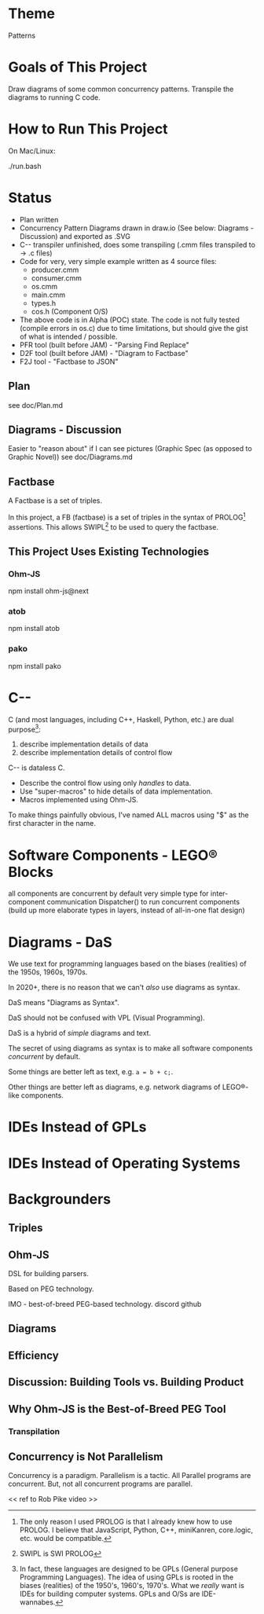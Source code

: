 # Theme
Patterns
# Goals of This Project
Draw diagrams of some common concurrency patterns.  Transpile the diagrams to running C code.
# How to Run This Project
On Mac/Linux:

./run.bash

# Status
- Plan written
- Concurrency Pattern Diagrams drawn in draw.io (See below: Diagrams - Discussion) and exported as .SVG
- C-- transpiler unfinished, does some transpiling (.cmm files transpiled to -> .c files)
-  Code for very, very simple example written as 4 source files: 
	-  producer.cmm
	-  consumer.cmm
	-  os.cmm
	-  main.cmm
	-  types.h
	-  cos.h (Component O/S)
- The above code is in Alpha (POC) state.  The code is not fully tested (compile errors in os.c) due to time limitations, but should give the gist of what is intended / possible.
- PFR tool (built before JAM) - "Parsing Find Replace"
- D2F tool (built before JAM) - "Diagram to Factbase"
- F2J tool - "Factbase to JSON"

## Plan
see doc/Plan.md
## Diagrams - Discussion
Easier to "reason about" if I can see pictures (Graphic Spec (as opposed to Graphic Novel))
see doc/Diagrams.md
## Factbase
A Factbase is a set of triples.

In this project, a FB (factbase) is a set of triples in the syntax of PROLOG[^1] assertions.  This allows SWIPL[^2] to be used to query the factbase.
[^1]: The only reason I used PROLOG is that I already knew how to use PROLOG.  I believe that JavaScript, Python, C++, miniKanren, core.logic, etc. would be compatible.
[^2]: SWIPL is SWI PROLOG
## This Project Uses Existing Technologies
### Ohm-JS
npm install ohm-js@next
### atob
npm install atob
### pako
npm install pako

# C-- 
 C (and most languages, including C++, Haskell, Python, etc.) are dual purpose[^3]:
1. describe implementation details of data
2. describe implementation details of control flow

[^3]: In fact, these languages are designed to be GPLs (General purpose Programming Languages).  The idea of using GPLs is rooted in the biases (realities) of the 1950's, 1960's, 1970's.  What we *really* want is IDEs for building computer systems.  GPLs and O/Ss are IDE-wannabes.

C-- is dataless C.  
- Describe the control flow using only *handles* to data.  
- Use "super-macros" to hide details of data implementation.
- Macros implemented using Ohm-JS.

To make things painfully obvious, I've named ALL macros using "$" as the first character in the name.

# Software Components - LEGO® Blocks
all components are concurrent by default
very simple type for inter-component communication
Dispatcher() to run concurrent components
(build up more elaborate types in layers, instead of all-in-one flat design)

# Diagrams - DaS

We use text for programming languages based on the biases (realities) of the 1950s, 1960s, 1970s.

In 2020+, there is no reason that we can't *also* use diagrams as syntax.

DaS means "Diagrams as Syntax".

DaS should not be confused with VPL (Visual Programming).

DaS is a hybrid of *simple* diagrams and text.

The secret of using diagrams as syntax is to make all software components *concurrent* by default.

Some things are better left as text, e.g. `a = b + c;`.

Other things are better left as diagrams, e.g. network diagrams of LEGO®-like components.

# IDEs Instead of GPLs
# IDEs Instead of Operating Systems
# Backgrounders
## Triples
## Ohm-JS
DSL for building parsers.

Based on PEG technology.

IMO - best-of-breed PEG-based technology.
discord
github
## Diagrams
## Efficiency
## Discussion: Building Tools vs. Building Product
## Why Ohm-JS is the Best-of-Breed PEG Tool
### Transpilation
## Concurrency is Not Parallelism
Concurrency is a paradigm.
Parallelism is a tactic.
All Parallel programs are concurrent.
But, not all concurrent programs are parallel.

<< ref to Rob Pike video >>

